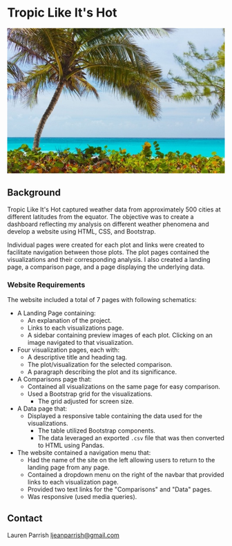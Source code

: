 # Tropic Like It's Hot

![Images/tropic_like_hot.jpg](Images/tropic_like_hot.jpg)

## Background

Tropic Like It's Hot captured weather data from approximately 500 cities at different latitudes from the equator.  The objective was to create a dashboard reflecting my analysis on different weather phenomena and develop a website using HTML, CSS, and Bootstrap.

Individual pages were created for each plot and links were created to facilitate navigation between those plots. The plot pages contained the visualizations and their corresponding analysis.  I also created a landing page, a comparison page, and a page displaying the underlying data.
### Website Requirements


The website included a total of 7 pages with following schematics:

* A Landing Page containing:
  * An explanation of the project.
  * Links to each visualizations page. 
  * A sidebar containing preview images of each plot.  Clicking on an image navigated to that visualization.
* Four visualization pages, each with:
  * A descriptive title and heading tag.
  * The plot/visualization for the selected comparison.
  * A paragraph describing the plot and its significance.
* A Comparisons page that:
  * Contained all visualizations on the same page for easy comparison.
  * Used a Bootstrap grid for the visualizations.
    * The grid adjusted for screen size. 
* A Data page that:
  * Displayed a responsive table containing the data used for the visualizations.
    * The table utilized Bootstrap components. 
    * The data leveraged an exported `.csv` file that was then converted to HTML using Pandas.
* The website contained a navigation menu that:
  * Had the name of the site on the left allowing users to return to the landing page from any page.
  * Contained a dropdown menu on the right of the navbar that provided links to each visualization page.
  * Provided two text links for the "Comparisons" and "Data" pages.
  * Was responsive (used media queries). 

## Contact
Lauren Parrish
ljeanparrish@gmail.com